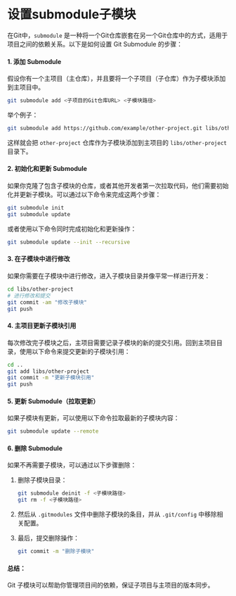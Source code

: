 # 设置submodule子模块

在Git中，`submodule` 是一种将一个Git仓库嵌套在另一个Git仓库中的方式，适用于项目之间的依赖关系。以下是如何设置 Git Submodule 的步骤：

#### 1. 添加 Submodule

假设你有一个主项目（主仓库），并且要将一个子项目（子仓库）作为子模块添加到主项目中。

```bash
git submodule add <子项目的Git仓库URL> <子模块路径>
```

举个例子：

```bash
git submodule add https://github.com/example/other-project.git libs/other-project
```

这样就会把 `other-project` 仓库作为子模块添加到主项目的 `libs/other-project` 目录下。

#### 2. 初始化和更新 Submodule

如果你克隆了包含子模块的仓库，或者其他开发者第一次拉取代码，他们需要初始化并更新子模块。可以通过以下命令来完成这两个步骤：

```bash
git submodule init
git submodule update
```

或者使用以下命令同时完成初始化和更新操作：

```bash
git submodule update --init --recursive
```

#### 3. 在子模块中进行修改

如果你需要在子模块中进行修改，进入子模块目录并像平常一样进行开发：

```bash
cd libs/other-project
# 进行修改和提交
git commit -am "修改子模块"
git push
```

#### 4. 主项目更新子模块引用

每次修改完子模块之后，主项目需要记录子模块的新的提交引用。回到主项目目录，使用以下命令来提交更新的子模块引用：

```bash
cd ..
git add libs/other-project
git commit -m "更新子模块引用"
git push
```

#### 5. 更新 Submodule（拉取更新）

如果子模块有更新，可以使用以下命令拉取最新的子模块内容：

```bash
git submodule update --remote
```

#### 6. 删除 Submodule

如果不再需要子模块，可以通过以下步骤删除：

1.  删除子模块目录：

    ```bash
    git submodule deinit -f <子模块路径>
    git rm -f <子模块路径>
    ```
2. 然后从 `.gitmodules` 文件中删除子模块的条目，并从 `.git/config` 中移除相关配置。
3.  最后，提交删除操作：

    ```bash
    git commit -m "删除子模块"
    ```

#### 总结：

Git 子模块可以帮助你管理项目间的依赖，保证子项目与主项目的版本同步。
